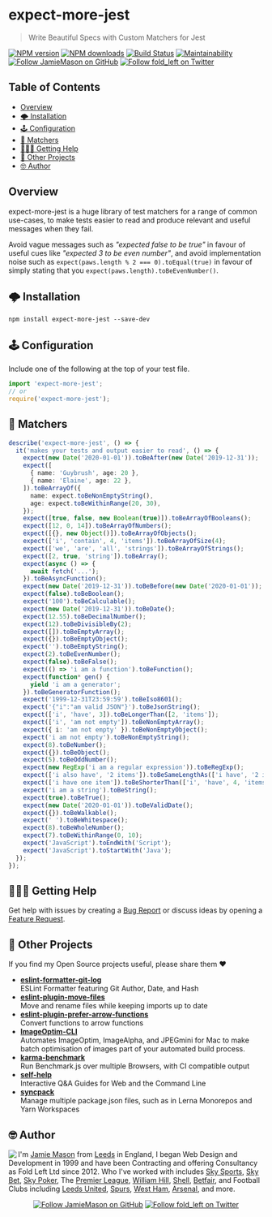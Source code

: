 # expect-more-jest

> Write Beautiful Specs with Custom Matchers for Jest

[![NPM version](http://img.shields.io/npm/v/expect-more-jest.svg?style=flat-square)](https://www.npmjs.com/package/expect-more-jest)
[![NPM downloads](http://img.shields.io/npm/dm/expect-more-jest.svg?style=flat-square)](https://www.npmjs.com/package/expect-more-jest)
[![Build Status](http://img.shields.io/travis/JamieMason/expect-more/master.svg?style=flat-square)](https://travis-ci.org/JamieMason/expect-more)
[![Maintainability](https://api.codeclimate.com/v1/badges/9f4abbef97ae0d23d97e/maintainability)](https://codeclimate.com/github/JamieMason/expect-more/maintainability)
[![Follow JamieMason on GitHub](https://img.shields.io/github/followers/JamieMason.svg?style=social&label=Follow)](https://github.com/JamieMason)
[![Follow fold_left on Twitter](https://img.shields.io/twitter/follow/fold_left.svg?style=social&label=Follow)](https://twitter.com/fold_left)

## Table of Contents

- [Overview](#overview)
- [🌩 Installation](#-installation)
- [🕹 Configuration](#-configuration)
- [🔬 Matchers](#-matchers)
- [🙋🏽‍♂️ Getting Help](#%EF%B8%8F-getting-help)
- [👀 Other Projects](#-other-projects)
- [🤓 Author](#-author)

## Overview

expect-more-jest is a huge library of test matchers for a range of common use-cases, to make tests
easier to read and produce relevant and useful messages when they fail.

Avoid vague messages such as _"expected false to be true"_ in favour of useful cues like _"expected
3 to be even number"_, and avoid implementation noise such as
`expect(paws.length % 2 === 0).toEqual(true)` in favour of simply stating that you
`expect(paws.length).toBeEvenNumber()`.

## 🌩 Installation

```
npm install expect-more-jest --save-dev
```

## 🕹 Configuration

Include one of the following at the top of your test file.

```ts
import 'expect-more-jest';
// or
require('expect-more-jest');
```

## 🔬 Matchers

```ts
describe('expect-more-jest', () => {
  it('makes your tests and output easier to read', () => {
    expect(new Date('2020-01-01')).toBeAfter(new Date('2019-12-31'));
    expect([
      { name: 'Guybrush', age: 20 },
      { name: 'Elaine', age: 22 },
    ]).toBeArrayOf({
      name: expect.toBeNonEmptyString(),
      age: expect.toBeWithinRange(20, 30),
    });
    expect([true, false, new Boolean(true)]).toBeArrayOfBooleans();
    expect([12, 0, 14]).toBeArrayOfNumbers();
    expect([{}, new Object()]).toBeArrayOfObjects();
    expect(['i', 'contain', 4, 'items']).toBeArrayOfSize(4);
    expect(['we', 'are', 'all', 'strings']).toBeArrayOfStrings();
    expect([2, true, 'string']).toBeArray();
    expect(async () => {
      await fetch('...');
    }).toBeAsyncFunction();
    expect(new Date('2019-12-31')).toBeBefore(new Date('2020-01-01'));
    expect(false).toBeBoolean();
    expect('100').toBeCalculable();
    expect(new Date('2019-12-31')).toBeDate();
    expect(12.55).toBeDecimalNumber();
    expect(12).toBeDivisibleBy(2);
    expect([]).toBeEmptyArray();
    expect({}).toBeEmptyObject();
    expect('').toBeEmptyString();
    expect(2).toBeEvenNumber();
    expect(false).toBeFalse();
    expect(() => 'i am a function').toBeFunction();
    expect(function* gen() {
      yield 'i am a generator';
    }).toBeGeneratorFunction();
    expect('1999-12-31T23:59:59').toBeIso8601();
    expect('{"i":"am valid JSON"}').toBeJsonString();
    expect(['i', 'have', 3]).toBeLongerThan([2, 'items']);
    expect(['i', 'am not empty']).toBeNonEmptyArray();
    expect({ i: 'am not empty' }).toBeNonEmptyObject();
    expect('i am not empty').toBeNonEmptyString();
    expect(8).toBeNumber();
    expect({}).toBeObject();
    expect(5).toBeOddNumber();
    expect(new RegExp('i am a regular expression')).toBeRegExp();
    expect(['i also have', '2 items']).toBeSameLengthAs(['i have', '2 items']);
    expect(['i have one item']).toBeShorterThan(['i', 'have', 4, 'items']);
    expect('i am a string').toBeString();
    expect(true).toBeTrue();
    expect(new Date('2020-01-01')).toBeValidDate();
    expect({}).toBeWalkable();
    expect(' ').toBeWhitespace();
    expect(8).toBeWholeNumber();
    expect(7).toBeWithinRange(0, 10);
    expect('JavaScript').toEndWith('Script');
    expect('JavaScript').toStartWith('Java');
  });
});
```

</details>

## 🙋🏽‍♂️ Getting Help

Get help with issues by creating a [Bug Report] or discuss ideas by opening a [Feature Request].

[bug report]: https://github.com/JamieMason/expect-more/issues/new?template=bug_report.md
[feature request]: https://github.com/JamieMason/expect-more/issues/new?template=feature_request.md

## 👀 Other Projects

If you find my Open Source projects useful, please share them ❤️

- [**eslint-formatter-git-log**](https://github.com/JamieMason/eslint-formatter-git-log)<br>ESLint
  Formatter featuring Git Author, Date, and Hash
- [**eslint-plugin-move-files**](https://github.com/JamieMason/eslint-plugin-move-files)<br>Move and
  rename files while keeping imports up to date
- [**eslint-plugin-prefer-arrow-functions**](https://github.com/JamieMason/eslint-plugin-prefer-arrow-functions)<br>Convert
  functions to arrow functions
- [**ImageOptim-CLI**](https://github.com/JamieMason/ImageOptim-CLI)<br>Automates ImageOptim,
  ImageAlpha, and JPEGmini for Mac to make batch optimisation of images part of your automated build
  process.
- [**karma-benchmark**](https://github.com/JamieMason/karma-benchmark)<br>Run Benchmark.js over
  multiple Browsers, with CI compatible output
- [**self-help**](https://github.com/JamieMason/self-help#readme)<br>Interactive Q&A Guides for Web
  and the Command Line
- [**syncpack**](https://github.com/JamieMason/syncpack#readme)<br>Manage multiple package.json
  files, such as in Lerna Monorepos and Yarn Workspaces

## 🤓 Author

<img src="https://www.gravatar.com/avatar/acdf106ce071806278438d8c354adec8?s=100" align="left">

I'm [Jamie Mason] from [Leeds] in England, I began Web Design and Development in 1999 and have been
Contracting and offering Consultancy as Fold Left Ltd since 2012. Who I've worked with includes [Sky
Sports], [Sky Bet], [Sky Poker], The [Premier League], [William Hill], [Shell], [Betfair], and
Football Clubs including [Leeds United], [Spurs], [West Ham], [Arsenal], and more.

<div align="center">

[![Follow JamieMason on GitHub][github badge]][github]
[![Follow fold_left on Twitter][twitter badge]][twitter]

</div>

<!-- images -->

[github badge]: https://img.shields.io/github/followers/JamieMason.svg?style=social&label=Follow
[twitter badge]: https://img.shields.io/twitter/follow/fold_left.svg?style=social&label=Follow

<!-- links -->

[arsenal]: https://www.arsenal.com
[betfair]: https://www.betfair.com
[github]: https://github.com/JamieMason
[jamie mason]: https://www.linkedin.com/in/jamiemasonleeds
[leeds united]: https://www.leedsunited.com/
[leeds]: https://www.instagram.com/visitleeds
[premier league]: https://www.premierleague.com
[shell]: https://www.shell.com
[sky bet]: https://www.skybet.com
[sky poker]: https://www.skypoker.com
[sky sports]: https://www.skysports.com
[spurs]: https://www.tottenhamhotspur.com
[twitter]: https://twitter.com/fold_left
[west ham]: https://www.whufc.com
[william hill]: https://www.williamhill.com
[jest-config]: https://jestjs.io/docs/en/configuration
[jest]: https://jestjs.io
[setup-files-after-env]: https://jestjs.io/docs/en/configuration#setupfilesafterenv-array
